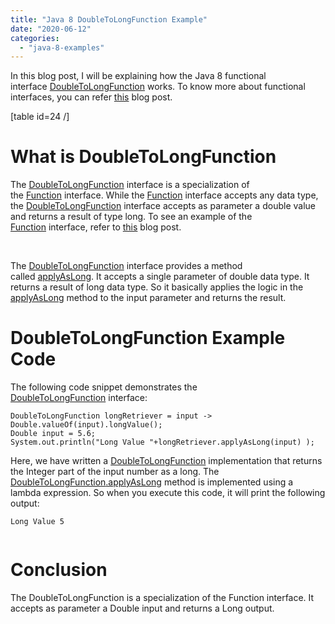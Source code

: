 ```yaml
---
title: "Java 8 DoubleToLongFunction Example"
date: "2020-06-12"
categories: 
  - "java-8-examples"
---
```


In this blog post, I will be explaining how the Java 8 functional interface [DoubleToLongFunction](https://docs.oracle.com/javase/9/docs/api/java/util/function/DoubleToLongFunction.html) works. To know more about functional interfaces, you can refer [this](https://learnjava.co.in/what-is-a-functional-interface/) blog post.

\[table id=24 /\]

# What is DoubleToLongFunction

The [DoubleToLongFunction](https://docs.oracle.com/javase/9/docs/api/java/util/function/DoubleToLongFunction.html) interface is a specialization of the [Function](https://learnjava.co.in/java-8-function-interface-example/) interface. While the [Function](https://learnjava.co.in/java-8-function-interface-example/) interface accepts any data type, the [DoubleToLongFunction](https://docs.oracle.com/javase/9/docs/api/java/util/function/DoubleToLongFunction.html) interface accepts as parameter a double value and returns a result of type long. To see an example of the [Function](https://learnjava.co.in/java-8-function-interface-example/) interface, refer to [this](https://learnjava.co.in/java-8-function-interface-example/) blog post.

 

The [DoubleToLongFunction](https://docs.oracle.com/javase/9/docs/api/java/util/function/DoubleToLongFunction.html) interface provides a method called [applyAsLong](https://docs.oracle.com/javase/9/docs/api/java/util/function/DoubleToLongFunction.html#applyAsLong-double-). It accepts a single parameter of double data type. It returns a result of long data type. So it basically applies the logic in the [applyAsLong](https://docs.oracle.com/javase/9/docs/api/java/util/function/DoubleToLongFunction.html#applyAsLong-double-) method to the input parameter and returns the result.

# DoubleToLongFunction Example Code

The following code snippet demonstrates the [DoubleToLongFunction](https://docs.oracle.com/javase/9/docs/api/java/util/function/DoubleToLongFunction.html) interface:

```
DoubleToLongFunction longRetriever = input -> Double.valueOf(input).longValue();
Double input = 5.6;
System.out.println("Long Value "+longRetriever.applyAsLong(input) );
```

Here, we have written a [DoubleToLongFunction](https://docs.oracle.com/javase/9/docs/api/java/util/function/DoubleToLongFunction.html) implementation that returns the Integer part of the input number as a long. The [DoubleToLongFunction](https://docs.oracle.com/javase/9/docs/api/java/util/function/DoubleToLongFunction.html)[.applyAsLong](https://docs.oracle.com/javase/9/docs/api/java/util/function/DoubleToLongFunction.html#applyAsLong-double-) method is implemented using a lambda expression. So when you execute this code, it will print the following output:

```
Long Value 5


```

# Conclusion

The DoubleToLongFunction is a specialization of the Function interface. It accepts as parameter a Double input and returns a Long output.
